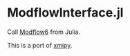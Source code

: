 # ModflowInterface.jl

Call [Modflow6](https://www.usgs.gov/software/modflow-6-usgs-modular-hydrologic-model) from Julia.

This is a port of [xmipy](https://github.com/Deltares/xmipy).
